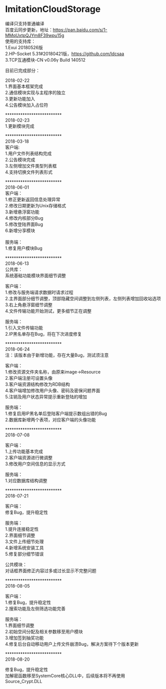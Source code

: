 # ImitationCloudStorage
编译只支持普通编译<br >
百度云同步更新，地址：https://pan.baidu.com/s/1-MMqUxtpQJYm8F39wpu15g<br >
使用的支持库：<br >1.Exui 20180526版<br >
             2.HP-Socket 5.31#20180421版，https://github.com/ldcsaa<br >
             3.TCP互通模块-CN v0.06γ Build 140512<br >

目前已完成部分：<br >

2018-02-22<br >
1.界面基本框架完成<br >
2.通信模块实现与主程序的独立<br >
3.更新功能加入<br >
4.公告模块加入占位符<br >

**************************<br >
2018-02-23<br >
1.更新模块完成<br >

**************************<br >
2018-03-18<br >
客户端:<br >
1.用户文件列表结构完成<br >
2.公告模块完成<br >
3.左侧增加文件类型列表框<br >
4.支持切换文件列表形式<br >

**************************<br >
2018-06-01<br >
客户端：<br >
1.修正更新返回信息处理异常<br >
2.修改日期更新为Unix存储格式<br >
3.新增悬浮窗功能<br >
4.修改内核部分Bug<br >
5.修改登陆界面Bug<br >
6.新增分享模块<br >
<br >
服务端：<br >
1.修复用户模块Bug<br >

**************************<br >
2018-06-13<br >
公共库：<br >
系统基础功能模块界面细节调整<br >

客户端：<br >
1.修改与服务端请求数据时请求过程<br >
2.主界面部分细节调整，顶部隐藏空间调整到左侧列表，左侧列表增加回收站选项<br >
3.右上角悬浮窗细节调整<br >
4.文件传输功能开始测试，更多细节正在调整<br >

服务端：<br >
1.引入文件传输功能<br >
2.IP黑名单存在Bug，将在下次进度修复<br >

**************************<br >
2018-06-24<br >
注：该版本由于新增功能，存在大量Bug，测试须注意<br >

客户端：<br >
1.修改资源文件夹名称，由原来image→Resource<br >
2.客户端注册可设置头像<br >
3.客户端资源结构修改为RDB结构<br >
4.客户端增加修改用户头像、密码及密保问题界面<br >
5.注销及用户状态异常提示重新登陆的增加<br >

服务端：<br >
1.修复启用IP黑名单后登陆客户端提示数组出错的Bug<br >
2.数据库新增两个表项，对应客户端的头像功能<br >

**************************<br >
2018-07-08<br >

客户端：<br >
1.上传功能基本完成<br >
2.客户端资源进行微调整<br >
3.修改用户空间信息的显示方式<br >

服务端：<br >
1.对应数据库结构调整<br >

**************************<br >
2018-07-21<br >

客户端：<br >
修复Bug，提升稳定性<br >

服务端：<br >
1.提升连接稳定性<br >
2.界面细节调整<br >
3.文件上传细节处理<br >
4.新增系统安装工具<br >
5.修复部分细节错误<br >

公共模块：<br >
对话框界面修正内容过多或过长显示不完整问题<br >

**************************<br >
2018-08-05<br >

客户端：<br >
1.修复Bug，提升稳定性<br >
2.搜索功能及左侧筛选功能完善<br >

服务端：<br >
1.界面细节调整<br >
2.初始空间分配及相关参数移至用户模块<br >
3.增加签到抽奖功能<br >
4.修复后台自动移动用户上传文件崩溃Bug，解决方案待下个版本更新<br >

**************************<br >
2018-08-20<br >

修复Bug，提升稳定性<br >
加解密函数移至SystemCore核心DLL中，后续版本将不再使用Source_Crypt.DLL<br >

